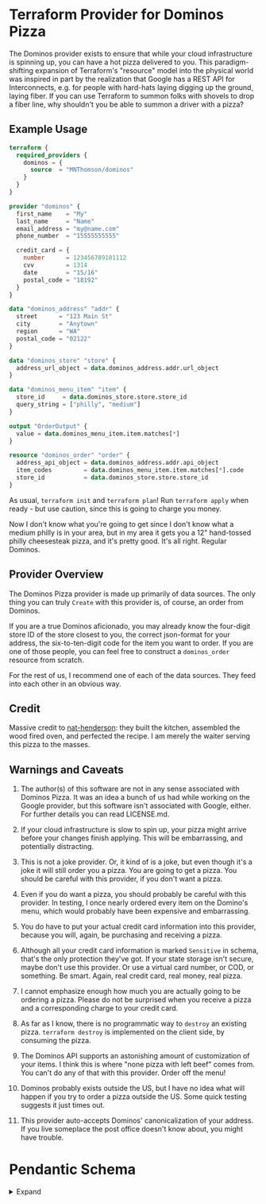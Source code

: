 # Terraform Provider for Dominos Pizza

The Dominos provider exists to ensure that while your cloud infrastructure is spinning up, you can have a hot pizza delivered to you. This paradigm-shifting expansion of Terraform's "resource" model into the physical world was inspired in part by the realization that Google has a REST API for Interconnects, e.g. for people with hard-hats laying digging up the ground, laying fiber. If you can use Terraform to summon folks with shovels to drop a fiber line, why shouldn't you be able to summon a driver with a pizza?

## Example Usage

```terraform
terraform {
  required_providers {
    dominos = {
      source  = "MNThomson/dominos"
    }
  }
}

provider "dominos" {
  first_name    = "My"
  last_name     = "Name"
  email_address = "my@name.com"
  phone_number  = "15555555555"

  credit_card = {
    number      = 123456789101112
    cvv         = 1314
    date        = "15/16"
    postal_code = "18192"
  }
}

data "dominos_address" "addr" {
  street      = "123 Main St"
  city        = "Anytown"
  region      = "WA"
  postal_code = "02122"
}

data "dominos_store" "store" {
  address_url_object = data.dominos_address.addr.url_object
}

data "dominos_menu_item" "item" {
  store_id     = data.dominos_store.store.store_id
  query_string = ["philly", "medium"]
}

output "OrderOutput" {
  value = data.dominos_menu_item.item.matches[*]
}

resource "dominos_order" "order" {
  address_api_object = data.dominos_address.addr.api_object
  item_codes         = data.dominos_menu_item.item.matches[*].code
  store_id           = data.dominos_store.store.store_id
}
```

As usual, `terraform init` and `terraform plan`! Run `terraform apply` when ready - but use caution, since this is going to charge you money.

Now I don't know what you're going to get since I don't know what a medium philly is in your area, but in my area it gets you a 12" hand-tossed philly cheesesteak pizza, and it's pretty good. It's all right. Regular Dominos.

## Provider Overview

The Dominos Pizza provider is made up primarily of data sources. The only thing you can truly `Create` with this provider is, of course, an order from Dominos.

If you are a true Dominos aficionado, you may already know the four-digit store ID of the store closest to you, the correct json-format for your address, the six-to-ten-digit code for the item you want to order. If you are one of those people, you can feel free to construct a `dominos_order` resource from scratch.

For the rest of us, I recommend one of each of the data sources. They feed into each other in an obvious way.

## Credit

Massive credit to [nat-henderson](https://github.com/nat-henderson/terraform-provider-dominos): they built the kitchen, assembled the wood fired oven, and perfected the recipe. I am merely the waiter serving this pizza to the masses.

## Warnings and Caveats

1) The author(s) of this software are not in any sense associated with Dominos Pizza. It was an idea a bunch of us had while working on the Google provider, but this software isn't associated with Google, either. For further details you can read LICENSE.md.

2) If your cloud infrastructure is slow to spin up, your pizza might arrive before your changes finish applying. This will be embarrassing, and potentially distracting.

3) This is not a joke provider. Or, it kind of is a joke, but even though it's a joke it will still order you a pizza. You are going to get a pizza. You should be careful with this provider, if you don't want a pizza.

4) Even if you do want a pizza, you should probably be careful with this provider. In testing, I once nearly ordered every item on the Domino's menu, which would probably have been expensive and embarrassing.

5) You do have to put your actual credit card information into this provider, because you will, again, be purchasing and receiving a pizza.

6) Although all your credit card information is marked `Sensitive` in schema, that's the only protection they've got. If your state storage isn't secure, maybe don't use this provider. Or use a virtual card number, or COD, or something. Be smart. Again, real credit card, real money, real pizza.

7) I cannot emphasize enough how much you are actually going to be ordering a pizza. Please do not be surprised when you receive a pizza and a corresponding charge to your credit card.

8) As far as I know, there is no programmatic way to `destroy` an existing pizza. `terraform destroy` is implemented on the client side, by consuming the pizza.

9) The Dominos API supports an astonishing amount of customization of your items. I think this is where "none pizza with left beef" comes from. You can't do any of that with this provider. Order off the menu!

10) Dominos probably exists outside the US, but I have no idea what will happen if you try to order a pizza outside the US. Some quick testing suggests it just times out.

11) This provider auto-accepts Dominos' canonicalization of your address. If you live someplace the post office doesn't know about, you might have trouble.

# Pendantic Schema

<details>
  <summary>Expand</summary>

    <!-- schema generated by tfplugindocs -->
## Schema

### Required

- `email_address` (String)
- `first_name` (String)
- `last_name` (String)
- `phone_number` (String)

### Optional

- `credit_card` (Attributes, Sensitive) (see [below for nested schema](#nestedatt--credit_card))

<a id="nestedatt--credit_card"></a>
### Nested Schema for `credit_card`

Optional:

- `card_type` (String)
- `cvv` (Number)
- `date` (String)
- `number` (Number)
- `postal_code` (String)

</details>
